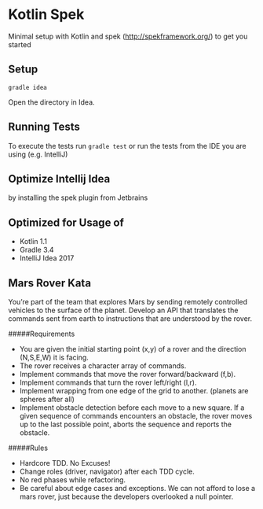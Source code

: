 # Kotlin Spek

Minimal setup with Kotlin and spek (http://spekframework.org/) to get you started

## Setup

    gradle idea

Open the directory in Idea.

## Running Tests

To execute the tests run `gradle test` or run the tests from the IDE you are using (e.g. IntelliJ)

## Optimize Intellij Idea

by installing the spek plugin from Jetbrains

## Optimized for Usage of
- Kotlin 1.1
- Gradle 3.4
- IntelliJ Idea 2017

## Mars Rover Kata

You’re part of the team that explores Mars by sending remotely controlled vehicles to the surface of the planet.
Develop an API that translates the commands sent from earth to instructions that are understood by the rover.

#####Requirements
* You are given the initial starting point (x,y) of a rover and the direction (N,S,E,W) it is facing.
* The rover receives a character array of commands.
* Implement commands that move the rover forward/backward (f,b).
* Implement commands that turn the rover left/right (l,r).
* Implement wrapping from one edge of the grid to another. (planets are spheres after all)
* Implement obstacle detection before each move to a new square. If a given sequence of commands encounters an obstacle,
the rover moves up to the last possible point, aborts the sequence and reports the obstacle.

#####Rules
* Hardcore TDD. No Excuses!
* Change roles (driver, navigator) after each TDD cycle.
* No red phases while refactoring.
* Be careful about edge cases and exceptions. We can not afford to lose a mars rover, just because the developers overlooked a null pointer.